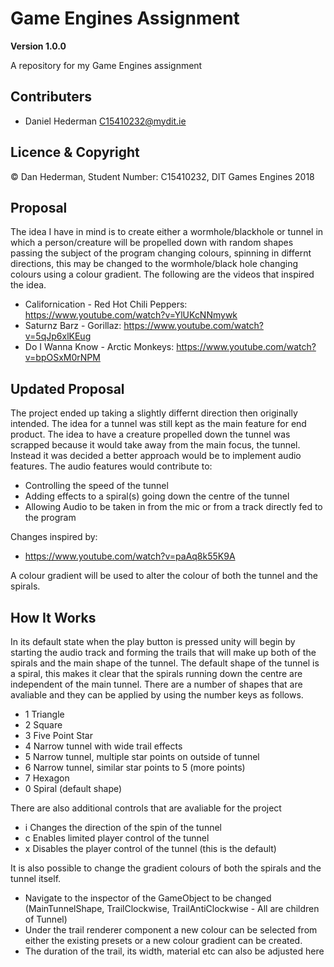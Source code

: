 # Game Engines Assignment

**Version 1.0.0**

A repository for my Game Engines assignment 

## Contributers
- Daniel Hederman <C15410232@mydit.ie>

## Licence & Copyright

© Dan Hederman, Student Number: C15410232, DIT Games Engines 2018

## Proposal

The idea I have in mind is to create either a wormhole/blackhole or tunnel in which a person/creature will be propelled down with random shapes passing the subject of the program changing colours, 
spinning in differnt directions, this may be changed to the wormhole/black hole changing colours using a colour gradient. The following are the videos that inspired the idea.

* Californication - Red Hot Chili Peppers: https://www.youtube.com/watch?v=YlUKcNNmywk 
* Saturnz Barz - Gorillaz: https://www.youtube.com/watch?v=5qJp6xlKEug 
* Do I Wanna Know - Arctic Monkeys: https://www.youtube.com/watch?v=bpOSxM0rNPM

## Updated Proposal

The project ended up taking a slightly differnt direction then originally intended. The idea for a tunnel was still kept as the main feature for end product. The idea to have a creature propelled
down the tunnel was scrapped because it would take away from the main focus, the tunnel. Instead it was decided a better approach would be to implement audio features. The audio features would 
contribute to:

* Controlling the speed of the tunnel
* Adding effects to a spiral(s) going down the centre of the tunnel
* Allowing Audio to be taken in from the mic or from a track directly fed to the program

Changes inspired by: 

* https://www.youtube.com/watch?v=paAq8k55K9A

A colour gradient will be used to alter the colour of both the tunnel and the spirals.

## How It Works

In its default state when the play button is pressed unity will begin by starting the audio track and forming the trails that will make up both of the spirals and the main shape of the tunnel.
The default shape of the tunnel is a spiral, this makes it clear that the spirals running down the centre are independent of the main tunnel. There are a number of shapes that are avaliable and
they can be applied by using the number keys as follows.

* 1 Triangle
* 2 Square
* 3 Five Point Star 
* 4 Narrow tunnel with wide trail effects
* 5 Narrow tunnel, multiple star points on outside of tunnel 
* 6 Narrow tunnel, similar star points to 5 (more points)
* 7 Hexagon
* 0 Spiral (default shape)

There are also additional controls that are avaliable for the project

* i Changes the direction of the spin of the tunnel
* c Enables limited player control of the tunnel
* x Disables the player control of the tunnel (this is the default)

It is also possible to change the gradient colours of both the spirals and the tunnel itself. 

* Navigate to the inspector of the GameObject to be changed (MainTunnelShape, TrailClockwise, TrailAntiClockwise - All are children of Tunnel)
* Under the trail renderer component a new colour can be selected from either the existing presets or a new colour gradient can be created.
* The duration of the trail, its width, material etc can also be adjusted here

